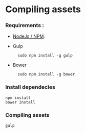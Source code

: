 Compiling assets
================

### Requirements :

- [NodeJs / NPM](https://nodejs.org/en/download/package-manager/).
- Gulp

        sudo npm install -g gulp
    
- Bower

        sudo npm install -g bower


### Install dependecies

    npm install
    bower install

### Compiling assets

    gulp
